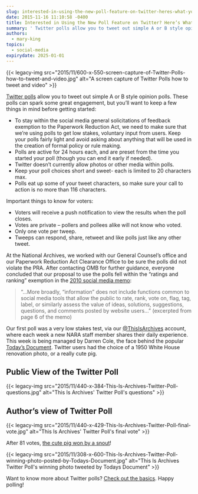 ```yaml
---
slug: interested-in-using-the-new-poll-feature-on-twitter-heres-what-you-need-to-know
date: 2015-11-16 11:10:58 -0400
title: Interested in Using the New Poll Feature on Twitter? Here’s What You Need to Know!
summary: ' Twitter polls allow you to tweet out simple A or B style opinion polls. These polls can spark some great engagement, but you’ll want to keep a few things in mind before getting started: To stay within the social media'
authors:
  - mary-king
topics:
  - social-media
expirydate: 2025-01-01
---
```


{{< legacy-img src="2015/11/600-x-550-screen-capture-of-Twitter-Polls-how-to-tweet-and-video.jpg" alt="A screen capture of Twitter Polls how to tweet and video" >}}

[Twitter polls](https://blog.twitter.com/2015/introducing-twitter-polls) allow you to tweet out simple A or B style opinion polls. These polls can spark some great engagement, but you’ll want to keep a few things in mind before getting started:

  * To stay within the social media general solicitations of feedback exemption to the Paperwork Reduction Act, we need to make sure that we’re using polls to get low stakes, voluntary input from users. Keep your polls fairly light and avoid asking about anything that will be used in the creation of formal policy or rule making.
  * Polls are active for 24 hours each, and are preset from the time you started your poll (though you can end it early if needed).
  * Twitter doesn’t currently allow photos or other media within polls.
  * Keep your poll choices short and sweet- each is limited to 20 characters max.
  * Polls eat up some of your tweet characters, so make sure your call to action is no more than 116 characters.

Important things to know for voters:

  * Voters will receive a push notification to view the results when the poll closes.
  * Votes are private &#8211; pollers and pollees alike will not know who voted.
  * Only one vote per tweep.
  * Tweeps can respond, share, retweet and like polls just like any other tweet.

At the National Archives, we worked with our General Counsel’s office and our Paperwork Reduction Act Clearance Office to be sure the polls did not violate the PRA. After contacting OMB for further guidance, everyone concluded that our proposal to use the polls fell within the “ratings and ranking” exemption in the [2010 social media memo](https://www.whitehouse.gov/sites/default/files/omb/assets/inforeg/SocialMediaGuidance_04072010.pdf):

> &#8220;&#8230;More broadly, “information” does not include functions common to social media tools that allow the public to rate, rank, vote on, flag, tag, label, or similarly assess the value of ideas, solutions, suggestions, questions, and comments posted by website users&#8230;&#8221; (excerpted from page 6 of the memo)

Our first poll was a very low stakes test, via our [@ThisIsArchives](https://twitter.com/ThisisArchives) account, where each week a new NARA staff member shares their daily experience. This week is being managed by Darren Cole, the face behind the popular [Today’s Document](http://todaysdocument.tumblr.com/). Twitter users had the choice of a 1950 White House renovation photo, or a really cute pig.

## Public View of the Twitter Poll

{{< legacy-img src="2015/11/440-x-384-This-Is-Archives-Twitter-Poll-questions.jpg" alt="This Is Archives' Twitter Poll's questions" >}}

## Author’s view of Twitter Poll

{{< legacy-img src="2015/11/440-x-429-This-Is-Archives-Twitter-Poll-final-vote.jpg" alt="This Is Archives' Twitter Poll's final vote" >}}

After 81 votes, [the cute pig won by a snout](https://twitter.com/ThisisArchives/status/662629851640283136)!

{{< legacy-img src="2015/11/308-x-600-This-Is-Archives-Twitter-Poll-winning-photo-posted-by-Todays-Document.jpg" alt="This Is Archives Twitter Poll's winning photo tweeted by Todays Document" >}}

Want to know more about Twitter polls? [Check out the basics](https://support.twitter.com/articles/20174524?lang=en). Happy polling!